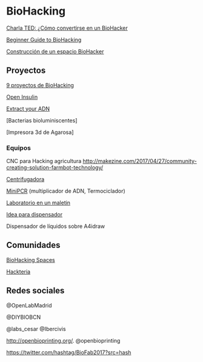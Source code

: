 # BioHacking

[Charla TED: ¿Cómo convertirse en un BioHacker](https://www.youtube.com/watch?v=_kc0IFavUes&feature=youtu.be)

[Beginner Guide to BioHacking](https://blog.bulletproof.com/beginners-guide-to-biohacking-101/)

[Construcción de un espacio BioHacker](http://biopunkalert.tumblr.com/post/159757757741/building-a-b-biohacker-b-space)



## Proyectos

[9 proyectos de BioHacking](http://makezine.com/2017/03/23/biohacking-projects/)

[Open Insulin](https://makezine.com/2017/03/16/open-insulin-project-aims-disrupt-diabetes/)

[Extract your ADN](https://www.instructables.com/id/5-minute-DNA-Extraction-in-a-Shot-Glass/)

[Bacterias bioluminiscentes]

[Impresora 3d de Agarosa]

### Equipos

CNC para Hacking agricultura  http://makezine.com/2017/04/27/community-creating-solution-farmbot-technology/



[Centrifugadora](./Centrifugadora.md)

[MiniPCR](http://www.minipcr.com/) (multiplicador de ADN, Termociclador)

[Laboratorio en un maletin](http://2016.igem.org/Team:Valencia_UPV/Hardware)

[Idea para dispensador](http://yujiangtham.com/2014/05/25/build-your-very-own-drink-mixing-robot-part-1/)

Dispensador de líquidos sobre A4idraw

## Comunidades

[BioHacking Spaces](https://makezine.com/2017/04/05/biohacking-spaces/)

[Hackteria](http://www.hackteria.org/)

## Redes sociales

@OpenLabMadrid

@DIYBIOBCN

@labs_cesar
@Ibercivis

http://openbioprinting.org/. @openbioprinting

https://twitter.com/hashtag/BioFab2017?src=hash
